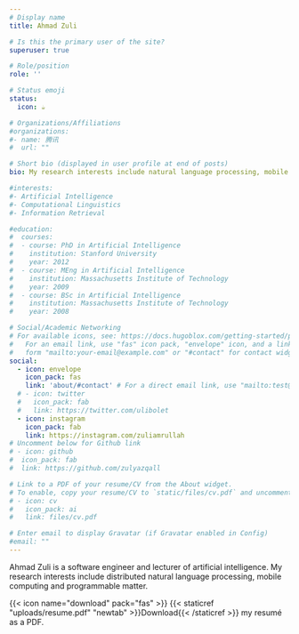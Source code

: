 ```yaml
---
# Display name
title: Ahmad Zuli

# Is this the primary user of the site?
superuser: true

# Role/position
role: ''

# Status emoji
status:
  icon: ☕️

# Organizations/Affiliations
#organizations:
#- name: 腾讯
#  url: ""

# Short bio (displayed in user profile at end of posts)
bio: My research interests include natural language processing, mobile computing and programmable matter.

#interests:
#- Artificial Intelligence
#- Computational Linguistics
#- Information Retrieval

#education:
#  courses:
#  - course: PhD in Artificial Intelligence
#    institution: Stanford University
#    year: 2012
#  - course: MEng in Artificial Intelligence
#    institution: Massachusetts Institute of Technology
#    year: 2009
#  - course: BSc in Artificial Intelligence
#    institution: Massachusetts Institute of Technology
#    year: 2008

# Social/Academic Networking
# For available icons, see: https://docs.hugoblox.com/getting-started/page-builder/#icons
#   For an email link, use "fas" icon pack, "envelope" icon, and a link in the
#   form "mailto:your-email@example.com" or "#contact" for contact widget.
social:
  - icon: envelope
    icon_pack: fas
    link: 'about/#contact' # For a direct email link, use "mailto:test@example.org".
  # - icon: twitter
  #   icon_pack: fab
  #   link: https://twitter.com/ulibolet
  - icon: instagram
    icon_pack: fab
    link: https://instagram.com/zuliamrullah
# Uncomment below for Github link
# - icon: github
#  icon_pack: fab
#  link: https://github.com/zulyazqall

# Link to a PDF of your resume/CV from the About widget.
# To enable, copy your resume/CV to `static/files/cv.pdf` and uncomment the lines below.
# - icon: cv
#   icon_pack: ai
#   link: files/cv.pdf

# Enter email to display Gravatar (if Gravatar enabled in Config)
#email: ""
---
```


Ahmad Zuli is a software engineer and lecturer of artificial intelligence. My research interests include distributed natural language processing, mobile computing and programmable matter. 

{{< icon name="download" pack="fas" >}} {{< staticref "uploads/resume.pdf" "newtab" >}}Download{{< /staticref >}} my resumé as a PDF.
